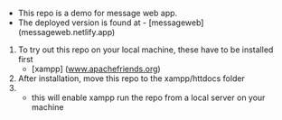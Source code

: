
* This repo is a demo for message web app.
* The deployed version is found at - [messageweb] (messageweb.netlify.app)
1. To try out this repo on your local machine, these have to be installed first
    - [xampp] (www.apachefriends.org)
2. After installation, move this repo to the xampp/httdocs folder 
3.   - this will enable xampp run the repo from a local server on your machine
